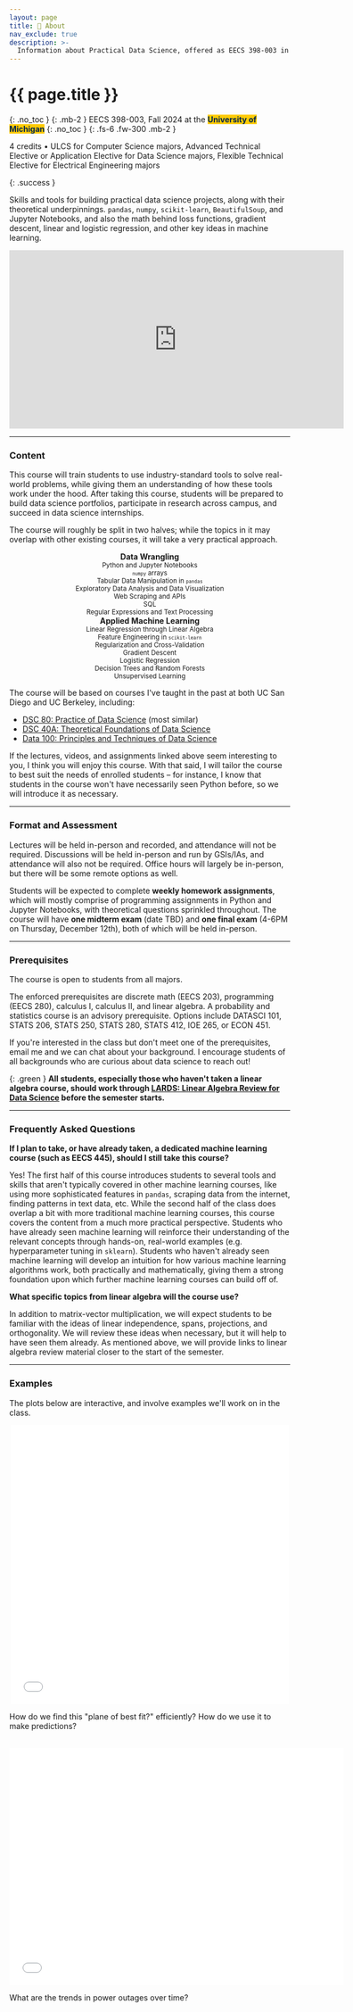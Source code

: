 ```yaml
---
layout: page
title: 🧐 About
nav_exclude: true
description: >-
  Information about Practical Data Science, offered as EECS 398-003 in Fall 2024 at the University of Michigan.
---
```


<!-- {: .green }
**Taking _Practical Data Science_ this fall? Work through [LARDS: Linear Algebra Review for Data Science](lin-alg).** -->

<!-- # Practical Data Science 🛠️ -->

# {{ page.title }}

{: .no_toc }
{: .mb-2 }
EECS 398-003, Fall 2024 at the <b><span style="background-color: #FFCB05; color: #00274C">University of Michigan</span></b>
{: .no_toc }
{: .fs-6 .fw-300 .mb-2 }
<!-- **Lecture**: TuTh 1:30-3:00PM, [1500 EECS](https://maps.app.goo.gl/JBGihmGrYYsgcnwN8)<br>
**Discussions**: F 12:30-1:30PM, [2147 GGBL](https://maps.app.goo.gl/U6R5aH5cdY838Tj77), or F 2:30-3:30PM, [1670 BBB](https://maps.app.goo.gl/wuMosGqmKQ4KUmqdA)<br> -->
4 credits • ULCS for Computer Science majors, Advanced Technical Elective or Application Elective for Data Science majors, Flexible Technical Elective for Electrical Engineering majors

{: .success }

Skills and tools for building practical data science projects, along with their theoretical underpinnings. `pandas`, `numpy`, `scikit-learn`, `BeautifulSoup`, and Jupyter Notebooks, and also the math behind loss functions, gradient descent, linear and logistic regression, and other key ideas in machine learning.

<center>

<iframe width="600" height="320" src="https://www.youtube.com/embed/Z75-_YK5_XM?si=ilsVZvq51tBPyHG3" title="YouTube video player" frameborder="0" allow="accelerometer; autoplay; clipboard-write; encrypted-media; gyroscope; picture-in-picture; web-share" referrerpolicy="strict-origin-when-cross-origin" allowfullscreen></iframe>

</center>

---

### Content

This course will train students to use industry-standard tools to solve real-world problems, while giving them an understanding of how these tools work under the hood. After taking this course, students will be prepared to build data science portfolios, participate in research across campus, and succeed in data science internships.

The course will roughly be split in two halves; while the topics in it may overlap with other existing courses, it will take a very practical approach.

<center>
<div class="two-columns-grid">
    <div>
    <b>Data Wrangling</b><br>
    <small>
        Python and Jupyter Notebooks<br>
        <code><small>numpy</small></code> arrays<br>
        Tabular Data Manipulation in <code><small>pandas</small></code><br>
        Exploratory Data Analysis and Data Visualization<br>
        Web Scraping and APIs<br>
        SQL<br>
        Regular Expressions and Text Processing<br>
    </small>
    </div>
    <div>
    <b>Applied Machine Learning</b><br>
    <small>
        Linear Regression through Linear Algebra<br>
        Feature Engineering in <code><small>scikit-learn</small></code><br>
        Regularization and Cross-Validation<br>
        Gradient Descent<br>
        Logistic Regression<br>
        Decision Trees and Random Forests<br>
        Unsupervised Learning<br>
    </small>
    </div>
</div>
</center>

The course will be based on courses I've taught in the past at both UC San Diego and UC Berkeley, including:

- [DSC 80: Practice of Data Science](https://dsc-courses.github.io/dsc80-2024-wi) (most similar)
- [DSC 40A: Theoretical Foundations of Data Science](https://dsc-courses.github.io/dsc40a-2024-sp)
- [Data 100: Principles and Techniques of Data Science](https://ds100.org/su20)

If the lectures, videos, and assignments linked above seem interesting to you, I think you will enjoy this course. With that said, I will tailor the course to best suit the needs of enrolled students – for instance, I know that students in the course won't have necessarily seen Python before, so we will introduce it as necessary.

---

### Format and Assessment

Lectures will be held in-person and recorded, and attendance will not be required. Discussions will be held in-person and run by GSIs/IAs, and attendance will also not be required. Office hours will largely be in-person, but there will be some remote options as well.

Students will be expected to complete **weekly homework assignments**, which will mostly comprise of programming assignments in Python and Jupyter Notebooks, with theoretical questions sprinkled throughout. The course will have **one midterm exam** (date TBD) and **one final exam** (4-6PM on Thursday, December 12th), both of which will be held in-person.

---

### Prerequisites

The course is open to students from all majors.

The enforced prerequisites are discrete math (EECS 203), programming (EECS 280), calculus I, calculus II, and linear algebra. A probability and statistics course is an advisory prerequisite. Options include DATASCI 101, STATS 206, STATS 250, STATS 280, STATS 412, IOE 265, or ECON 451.

<!-- - One of Math 214, Math 217, Math 296, Math 417, or Math 419, OR
- ROB 101, in combination with one of Math 116, Math 156, Math 176, or Math 186. (To be clear, ROB 101 itself is not a prereq. All you need to have taken is one linear algebra class, but if the linear algebra class you've taken is ROB 101, you need to also have taken a separate calculus class.) -->

If you're interested in the class but don't meet one of the prerequisites, email me and we can chat about your background. I encourage students of all backgrounds who are curious about data science to reach out!

{: .green }
**All students, especially those who haven't taken a linear algebra course, should work through [LARDS: Linear Algebra Review for Data Science](lin-alg) before the semester starts.**

---

### Frequently Asked Questions

**If I plan to take, or have already taken, a dedicated machine learning course (such as EECS 445), should I still take this course?**

Yes! The first half of this course introduces students to several tools and skills that aren't typically covered in other machine learning courses, like using more sophisticated features in `pandas`, scraping data from the internet, finding patterns in text data, etc. While the second half of the class does overlap a bit with more traditional machine learning courses, this course covers the content from a much more practical perspective. Students who have already seen machine learning will reinforce their understanding of the relevant concepts through hands-on, real-world examples (e.g. hyperparameter tuning in `sklearn`). Students who haven't already seen machine learning will develop an intuition for how various machine learning algorithms work, both practically and mathematically, giving them a strong foundation upon which further machine learning courses can build off of.

**What specific topics from linear algebra will the course use?**

In addition to matrix-vector multiplication, we will expect students to be familiar with the ideas of linear independence, spans, projections, and orthogonality. We will review these ideas when necessary, but it will help to have seen them already. As mentioned above, we will provide links to linear algebra review material closer to the start of the semester.

---

### Examples

The plots below are interactive, and involve examples we'll work on in the class.

<center>

<iframe src="../assets/3d-plane.html" frameBorder="0" width="500" height="500"></iframe>

<br>

</center>

How do we find this "plane of best fit?" efficiently? How do we use it to make predictions?

<br>

<center>

<iframe src="../assets/outages_by_year.html" frameBorder="0" width="600" height="425"></iframe>

<br>

</center>

What are the trends in power outages over time?
